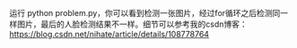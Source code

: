 运行 python problem.py，你可以看到检测一张图片，经过for循环之后检测同一样图片，最后的人脸检测结果不一样。细节可以参考我的csdn博客： https://blog.csdn.net/nihate/article/details/108778764
